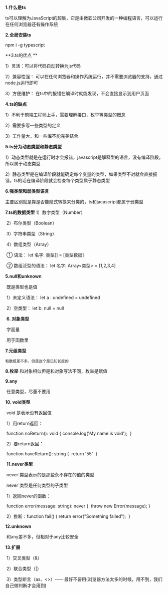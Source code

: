 **1.什么是ts**

ts可以理解为JavaScript的超集，它是由微软公司开发的一种编程语言，可以运行在任何浏览器还有操作系统



**2.全局安装ts**

 npm i -g typescript



**3.ts的优点 **

   1）灵活：可以将代码自动转换为js代码 

   2）兼容性强： 可以在任何浏览器和操作系统运行，并不需要浏览器的支持，通过node.js运行即可

   3）方便维护： 在ts中的报错在编译时就能发现，不会直接显示到用户页面



**4.ts的缺点**

   1）不利于前端工程师上手，需要理解接口，枚举等类型的概念

   2）需要多写一些类型的定义

   3）工作量大，和一些库不能完美结合



**5.ts分为动态类型和静态类型**

   1）动态类型就是在运行时才会报错，javascript是解释型的语言，没有编译阶段，所以属于动态类型

   2）静态类型是在编译阶段就能确定每个变量的类型，如果类型不对就会直接报错，ts的话在编译阶段就会检查每个类型属于静态类型



**6.强类型和弱类型语言**

主要区别就是靠是否能隐式转换来分类的，ts和jacascript都属于弱类型



**7.ts的数据类型**
   1）数字类型（Number）

​    2）布尔类型（Boolean）

​    3）字符串类型（String）

​    4）数组类型（Array）

​          ① 语法： let 名字: 类型[] = [类型数据]    

​          ② 数组泛型的语法：  let 名字: Array<类型> = [1,2,3,4]  



   **5.null和unknown**

​	既是类型也是值

​        1）未定义语法： let a : undefined = undefined   

​        2）空类型： let b: null = null



​    **6.  对象类型**

​		字面量

​		用于函数里



  **7.元组类型**

   	和数组差不多，但是这个是已知长度的



  **8.枚举**
   	和对象相似但是和对象写法不同，枚举是赋值



  **9.any**

​		任意类型，尽量不要用



 **10. void类型**

​	void 是表示没有返回值

​	1）用return返回：

​			function noReturn(): void {
   			  console.log('My name is void');
​			}

​	2）要return返回：

​			function haveReturn(): string {
​    			  return '55'
​			}



​    **11.never类型**

​	never`类型表示的是那些永不存在的值的类型

​	never`类型是任何类型的子类型

​	1）返回never的函数：

​		 function error(message: string): never {
​    			   throw new Error(message);
​			}

​	2）推断：function fail() {
   			return error("Something failed");
​		}



**12.unknown**

​	和any差不多，但相对于any比较安全



**13.扩展**

​	1）交叉类型（&）

​	2）联合类型（|）

​	3）类型断言（as、<>）---- 最好不要用(浏览器方法太多的时候，用不到，我们自己做判断才会用到)